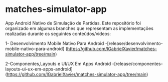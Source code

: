 # matches-simulator-app
App Android Nativo de Simulação de Partidas. Este repositório foi organizado em algumas branches que representam as implementações realizadas durante os seguintes conteúdos/videos:

1- Desenvolvimento Mobile Nativo Para Android 
   -[release/desenvolvimento-mobile-nativo-para-android] (https://github.com/lGabrielXavier/matches-simulator-app/tree/main)

2-Componentes,Layouts e UI/UX Em Apps Android
   -[release/componentes-layouts-ui-ux-em-apps-android] (https://github.com/lGabrielXavier/matches-simulator-app/tree/main)

  
